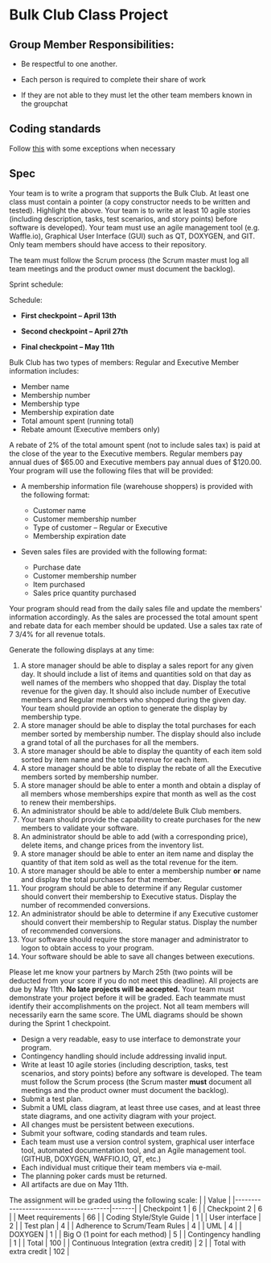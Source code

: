 # Bulk Club Class Project

## Group Member Responsibilities:

* Be respectful to one another.

* Each person is required to complete their share of work

* If they are not able to they must let the other team members known in the groupchat

## Coding standards

Follow [this](https://llvm.org/docs/CodingStandards.html) with some exceptions when necessary

## Spec
Your team is to write a program that supports the Bulk Club.   At least one class must contain a pointer (a copy constructor needs to be written and tested).   Highlight the above.  Your team is to write at least 10 agile stories (including description, tasks, test scenarios, and story points) before software is developed).  Your team must use an agile management tool (e.g. Waffle.io), Graphical User Interface (GUI) such as QT, DOXYGEN, and GIT.    Only team members should have access to their repository.

The team must follow the Scrum process (the Scrum master must log all team meetings and the product owner must document the backlog).

Sprint schedule:

Schedule:

* **First checkpoint – April 13th**

* **Second checkpoint – April 27th**

* **Final checkpoint – May 11th**

Bulk Club has two types of members: Regular and Executive
Member information includes:
* Member name
* Membership number
* Membership type
* Membership expiration date
* Total amount spent (running total)
* Rebate amount (Executive members only)

A rebate of 2% of the total amount spent (not to include sales tax) is paid at the close of the year to the Executive members. Regular members pay annual dues of $65.00 and Executive members pay annual dues of $120.00. Your program will use the following files that will be provided:

* A membership information file (warehouse shoppers) is provided with the following format:
  * Customer name
  * Customer membership number
  * Type of customer – Regular or Executive
  * Membership expiration date

* Seven sales files are provided with the following format:
  * Purchase date
  * Customer membership number
  * Item purchased
  * Sales price quantity purchased

Your program should read from the daily sales file and update the members&#39; information accordingly. As the sales are processed the total amount spent and rebate data for each member should be updated. Use a sales tax rate of 7 3/4% for all revenue totals.

Generate the following displays at any time:

1. A store manager should be able to display a sales report for any given day. It should include a list of items and quantities sold on that day as well names of the members who shopped that day.  Display the total revenue for the given day.  It should also include number of Executive members and Regular members who shopped during the given day.  Your team should provide an option to generate the display by membership type.
2. A store manager should be able to display the total purchases for each member sorted by membership number.  The display should also include a grand total of all the purchases for all the members.
3. A store manager should be able to display the quantity of each item sold sorted by item name and the total revenue for each item.
4. A store manager should be able to display the rebate of all the Executive members sorted by membership number.
5. A store manager should be able to enter a month and obtain a display of all members whose memberships expire that month as well as the cost to renew their memberships.
6. An administrator should be able to add/delete Bulk Club members.
7. Your team should provide the capability to create purchases for the new members to validate your software.
8. An administrator should be able to add (with a corresponding price), delete items, and change prices from the inventory list.
9. A store manager should be able to enter an item name and display the quantity of that item sold as well as the total revenue for the item.
10. A store manager should be able to enter a membership number __or__ name and display the total purchases for that member.
11. Your program should be able to determine if any Regular customer should convert their membership to Executive status. Display the number of recommended conversions.
12. An administrator should be able to determine if any Executive customer should convert their membership to Regular status. Display the number of recommended conversions.
13. Your software should require the store manager and administrator to logon to obtain access to your program.
14. Your software should be able to save all changes between executions.

Please let me know your partners by March 25th (two points will be deducted from your score if you do not meet this deadline). All projects are due by May 11th.   **No late projects will be accepted.**  Your team must demonstrate your project before it will be graded.   Each teammate must identify their accomplishments on the project. Not all team members will necessarily earn the same score.  The UML diagrams should be shown during the Sprint 1 checkpoint.

* Design a very readable, easy to use interface to demonstrate your program.
* Contingency handling should include addressing invalid input.
* Write at least 10 agile stories (including description, tasks, test scenarios, and story points) before any software is developed.  The team must follow the Scrum process (the Scrum master **must** document all meetings and the product owner must document the backlog).
* Submit a test plan.
* Submit a UML class diagram, at least three use cases, and at least three state diagrams, and one activity diagram with your project.
* All changes must be persistent between executions.
* Submit your software, coding standards and team rules.
* Each team must use a version control system, graphical user interface tool, automated documentation tool, and an Agile management tool. (GITHUB, DOXYGEN, WAFFIO.IO, QT, etc.)
* Each individual must critique their team members via e-mail.
* The planning poker cards must be returned.
* All artifacts are due on May 11th.



The assignment will be graded using the following scale:
|                                       | Value |
|---------------------------------------|-------|
| Checkpoint 1                          | 6     |
| Checkpoint 2                          | 6     |
| Meet requirements                     | 66    |
| Coding Style/Style Guide              | 1     |
| User interface                        | 2     |
| Test plan                             | 4     |
| Adherence to Scrum/Team Rules         | 4     |
| UML                                   | 4     |
| DOXYGEN                               | 1     |
| Big O (1 point for each method)       | 5     |
| Contingency handling                  | 1     |
| Total                                 | 100   |
| Continuous Integration (extra credit) | 2     |
| Total with extra credit               | 102   |
